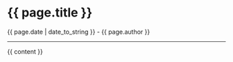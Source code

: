---
---
# {{ page.title }}
{{ page.date | date_to_string }} - {{ page.author }}

-----

{{ content }}
